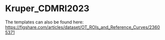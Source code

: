 # Kruper_CDMRI2023
The templates can also be found here: https://figshare.com/articles/dataset/OT_ROIs_and_Reference_Curves/23605371
